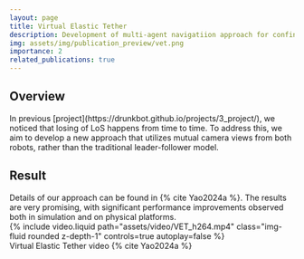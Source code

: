```yaml
---
layout: page
title: Virtual Elastic Tether
description: Development of multi-agent navigatiion approach for confined aquatic spaces. Project funded by RAICo1 and Sellafield Ltd.
img: assets/img/publication_preview/vet.png
importance: 2
related_publications: true
---
```


<h2>Overview</h2>
In previous [project](https://drunkbot.github.io/projects/3_project/), we noticed that losing of LoS happens from time to time. To address this, we aim to develop a new approach that utilizes mutual camera views from both robots, rather than the traditional leader-follower model.

<h2>Result</h2>
Details of our approach can be found in {% cite Yao2024a %}. The results are very promising, with significant performance improvements observed both in simulation and on physical platforms.


<div class="row">
    <div class="col-sm mt-3 mt-md-0">
        {% include video.liquid path="assets/video/VET_h264.mp4" class="img-fluid rounded z-depth-1" controls=true autoplay=false %}
    </div>
</div>
<div class="caption">
    Virtual Elastic Tether video {% cite Yao2024a %}
</div>



